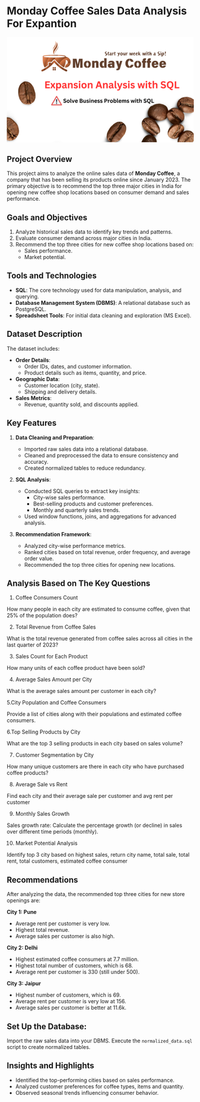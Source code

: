 # Monday Coffee Sales Data Analysis For Expantion

![image alt](https://github.com/shubhamwasnik199/SQL_Project-Monday_Coffee_Expantion-Data_Analysis/blob/b9c6cbfc8d456041b85820c0a0da3063198db750/1.png)


## Project Overview
This project aims to analyze the online sales data of **Monday Coffee**, a company that has been selling its products online since January 2023. The primary objective is to recommend the top three major cities in India for opening new coffee shop locations based on consumer demand and sales performance.

## Goals and Objectives
1. Analyze historical sales data to identify key trends and patterns.
2. Evaluate consumer demand across major cities in India.
3. Recommend the top three cities for new coffee shop locations based on:
   - Sales performance.
   - Market potential.

## Tools and Technologies
- **SQL**: The core technology used for data manipulation, analysis, and querying.
- **Database Management System (DBMS)**: A relational database such as PostgreSQL.
- **Spreadsheet Tools**: For initial data cleaning and exploration (MS Excel).
  
## Dataset Description
The dataset includes:
- **Order Details**:
  - Order IDs, dates, and customer information.
  - Product details such as items, quantity, and price.
- **Geographic Data**:
  - Customer location (city, state).
  - Shipping and delivery details.
- **Sales Metrics**:
  - Revenue, quantity sold, and discounts applied.

## Key Features
1. **Data Cleaning and Preparation**:
   - Imported raw sales data into a relational database.
   - Cleaned and preprocessed the data to ensure consistency and accuracy.
   - Created normalized tables to reduce redundancy.
   
2. **SQL Analysis**:
   - Conducted SQL queries to extract key insights:
     - City-wise sales performance.
     - Best-selling products and customer preferences.
     - Monthly and quarterly sales trends.
   - Used window functions, joins, and aggregations for advanced analysis.

3. **Recommendation Framework**:
   - Analyzed city-wise performance metrics.
   - Ranked cities based on total revenue, order frequency, and average order value.
   - Recommended the top three cities for opening new locations.

## Analysis Based on The Key Questions
1. Coffee Consumers Count

How many people in each city are estimated to consume coffee, given that 25% of the population does?

2. Total Revenue from Coffee Sales

What is the total revenue generated from coffee sales across all cities in the last quarter of 2023?

3. Sales Count for Each Product

How many units of each coffee product have been sold?

4. Average Sales Amount per City

What is the average sales amount per customer in each city?

5.City Population and Coffee Consumers

Provide a list of cities along with their populations and estimated coffee consumers.

6.Top Selling Products by City

What are the top 3 selling products in each city based on sales volume?

7. Customer Segmentation by City

How many unique customers are there in each city who have purchased coffee products?

8. Average Sale vs Rent

Find each city and their average sale per customer and avg rent per customer

9. Monthly Sales Growth

Sales growth rate: Calculate the percentage growth (or decline) in sales over different time periods (monthly).

10. Market Potential Analysis

Identify top 3 city based on highest sales, return city name, total sale, total rent, total customers, estimated coffee consumer

## Recommendations
After analyzing the data, the recommended top three cities for new store openings are:

**City 1: Pune**

- Average rent per customer is very low.
- Highest total revenue.
- Average sales per customer is also high.

**City 2: Delhi**

- Highest estimated coffee consumers at 7.7 million.
- Highest total number of customers, which is 68.
- Average rent per customer is 330 (still under 500).

**City 3: Jaipur**

- Highest number of customers, which is 69.
- Average rent per customer is very low at 156.
- Average sales per customer is better at 11.6k.



##  Set Up the Database:
Import the raw sales data into your DBMS.
Execute the `normalized_data.sql` script to create normalized tables.

## Insights and Highlights
- Identified the top-performing cities based on sales performance.
- Analyzed customer preferences for coffee types, items and quantity.
- Observed seasonal trends influencing consumer behavior.
